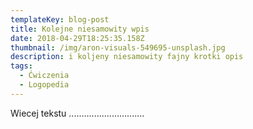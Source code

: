 ```yaml
---
templateKey: blog-post
title: Kolejne niesamowity wpis
date: 2018-04-29T18:25:35.158Z
thumbnail: /img/aron-visuals-549695-unsplash.jpg
description: i koljeny niesamowity fajny krotki opis
tags:
  - Ćwiczenia
  - Logopedia
---
```

Wiecej tekstu ..............................
